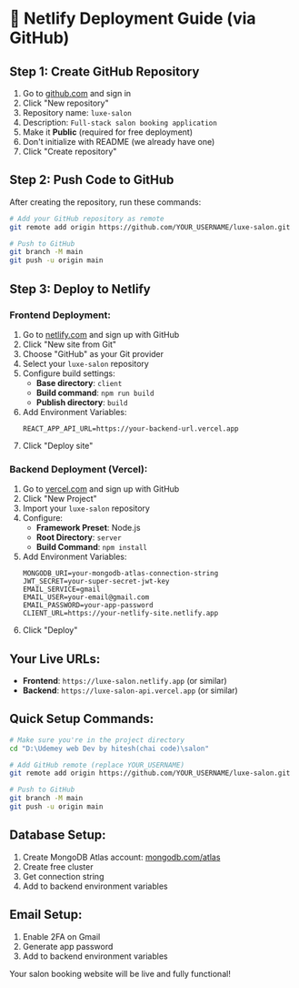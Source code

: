 # 🚀 Netlify Deployment Guide (via GitHub)

## Step 1: Create GitHub Repository

1. Go to [github.com](https://github.com) and sign in
2. Click "New repository"
3. Repository name: `luxe-salon`
4. Description: `Full-stack salon booking application`
5. Make it **Public** (required for free deployment)
6. Don't initialize with README (we already have one)
7. Click "Create repository"

## Step 2: Push Code to GitHub

After creating the repository, run these commands:

```bash
# Add your GitHub repository as remote
git remote add origin https://github.com/YOUR_USERNAME/luxe-salon.git

# Push to GitHub
git branch -M main
git push -u origin main
```

## Step 3: Deploy to Netlify

### Frontend Deployment:
1. Go to [netlify.com](https://netlify.com) and sign up with GitHub
2. Click "New site from Git"
3. Choose "GitHub" as your Git provider
4. Select your `luxe-salon` repository
5. Configure build settings:
   - **Base directory**: `client`
   - **Build command**: `npm run build`
   - **Publish directory**: `build`
6. Add Environment Variables:
   ```
   REACT_APP_API_URL=https://your-backend-url.vercel.app
   ```
7. Click "Deploy site"

### Backend Deployment (Vercel):
1. Go to [vercel.com](https://vercel.com) and sign up with GitHub
2. Click "New Project"
3. Import your `luxe-salon` repository
4. Configure:
   - **Framework Preset**: Node.js
   - **Root Directory**: `server`
   - **Build Command**: `npm install`
5. Add Environment Variables:
   ```
   MONGODB_URI=your-mongodb-atlas-connection-string
   JWT_SECRET=your-super-secret-jwt-key
   EMAIL_SERVICE=gmail
   EMAIL_USER=your-email@gmail.com
   EMAIL_PASSWORD=your-app-password
   CLIENT_URL=https://your-netlify-site.netlify.app
   ```
6. Click "Deploy"

## Your Live URLs:
- **Frontend**: `https://luxe-salon.netlify.app` (or similar)
- **Backend**: `https://luxe-salon-api.vercel.app` (or similar)

## Quick Setup Commands:

```bash
# Make sure you're in the project directory
cd "D:\Udemey web Dev by hitesh(chai code)\salon"

# Add GitHub remote (replace YOUR_USERNAME)
git remote add origin https://github.com/YOUR_USERNAME/luxe-salon.git

# Push to GitHub
git branch -M main
git push -u origin main
```

## Database Setup:
1. Create MongoDB Atlas account: [mongodb.com/atlas](https://mongodb.com/atlas)
2. Create free cluster
3. Get connection string
4. Add to backend environment variables

## Email Setup:
1. Enable 2FA on Gmail
2. Generate app password
3. Add to backend environment variables

Your salon booking website will be live and fully functional!
